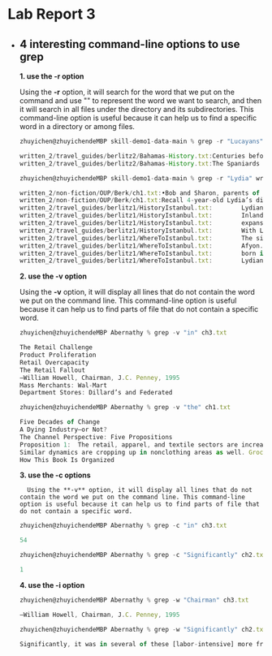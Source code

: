 # Lab Report 3

* ## 4 interesting command-line options to use grep
    
    **1. use the -r option**
    
    Using the **-r** option, it will search for the word that we put on the command and use "" to represent the word we want to search, and then it will search in  all files under the directory and its subdirectories. This command-line option is useful because it can help us to find a specific word in a directory or among files.
    
    ```js
    zhuyichen@zhuyichendeMBP skill-demo1-data-main % grep -r "Lucayans" written_2        
    
    written_2/travel_guides/berlitz2/Bahamas-History.txt:Centuries before the arrival of Columbus, a peaceful Amerindian people who called themselves the Luccucairi had settled in the Bahamas. Originally from South America, they had traveled up through the Caribbean islands, surviving by cultivating modest crops and from what they caught from sea and shore. Nothing in the experience of these gentle people could have prepared them for the arrival of the Pinta, the Niña, and the Santa Maria at San Salvador on 12 October 1492. Columbus believed that he had reached the East Indies and mistakenly called these people Indians. We know them today as the Lucayans. Columbus claimed the island and others in the Bahamas for his royal Spanish patrons, but not finding the gold and other riches he was seeking, he stayed for only two weeks before sailing towards Cuba.
    written_2/travel_guides/berlitz2/Bahamas-History.txt:The Spaniards never bothered to settle in the Bahamas, but the number of shipwrecks attest that their galleons frequently passed through the archipelago en route to and from the Caribbean, Florida, Bermuda, and their home ports. On Eleuthera the explorers dug a fresh-water well — at a spot now known as “Spanish Wells” — which was used to replenish the supplies of water on their ships before they began the long journey back to Europe with their cargoes of South American gold. As for the Lucayans, within 25 years all of them, perhaps some 30,000 people, were removed from the Bahamas to work — and die — in Spanish gold mines and on farms and pearl fisheries on Hispaniola (Haiti), Cuba, and elsewhere in the Caribbean.

    ```
    
    ```js
    zhuyichen@zhuyichendeMBP skill-demo1-data-main % grep -r "Lydia" written_2
    
    written_2/non-fiction/OUP/Berk/ch1.txt:•Bob and Sharon, parents of a 4-year-old: Our daughter, Lydia, could recite her ABCs and count from 1 to 20 by age 2 1/2. When we looked for a preschool, many programs appeared to do little more than let children play, so we chose one with lots of emphasis on academics. To me, Lydia’s preschool seems like great preparation for kindergarten and ﬁrst grade, but each morning, Lydia hates to go. Why is Lydia, who’s always been an upbeat, curious child, so unhappy?
    written_2/non-fiction/OUP/Berk/ch1.txt:Recall 4-year-old Lydia’s dislike of her academic preschool, described at the beginning of this chapter. Lydia’s negative reaction is certainly consistent with research ﬁndings. The behaviorist presumption that development can be mechanically engineered by social input, guaranteeing brighter, socially more mature children, is not borne out by the evidence.
    written_2/travel_guides/berlitz1/HistoryIstanbul.txt:        Lydians and Persians
    written_2/travel_guides/berlitz1/HistoryIstanbul.txt:        Inland from Ionia lived the wealthy and powerful Lydians,
    written_2/travel_guides/berlitz1/HistoryIstanbul.txt:        expansionism brought the bulk of Ionia under Lydian rule, but also
    written_2/travel_guides/berlitz1/HistoryIstanbul.txt:        With Lydia defeated, the Greek coastal cities lay open to
    written_2/travel_guides/berlitz1/WhereToIstanbul.txt:        The site of Sardis, the former capital of ancient Lydia,
    written_2/travel_guides/berlitz1/WhereToIstanbul.txt:        Afyon. The Lydians invented coinage, producing the first-ever coins of
    written_2/travel_guides/berlitz1/WhereToIstanbul.txt:        born in S myrna during this period. After the Lydian conquest of the
    written_2/travel_guides/berlitz1/WhereToIstanbul.txt:        Lydians, the Persians, and the Attalid kings of Pergamum, until 133
    ```
    
    **2. use the -v option**
    
    Using the **-v** option, it will display all lines that do not contain the word we put on the command line. This command-line option is useful because it can help us to find parts of file that do not contain a specific word.
    
    ```js
    zhuyichen@zhuyichendeMBP Abernathy % grep -v "in" ch3.txt
    
    The Retail Challenge
    Product Proliferation
    Retail Overcapacity
    The Retail Fallout
    —William Howell, Chairman, J.C. Penney, 1995
    Mass Merchants: Wal-Mart
    Department Stores: Dillard’s and Federated
    ```
    
    ```js
    zhuyichen@zhuyichendeMBP Abernathy % grep -v "the" ch1.txt

    Five Decades of Change
    A Dying Industry—or Not?
    The Channel Perspective: Five Propositions
    Proposition 1:  The retail, apparel, and textile sectors are increasingly linked as a channel through information and distribution relationships.
    Similar dynamics are cropping up in nonclothing areas as well. Grocery stores now stock a profusion of toothbrushes, Home Depot has shelves and shelves     of different light bulbs, and Dell offers custom-configured personal computers. The growing presence of fashion-basic elements in myriad consumer           products means that all retailers and suppliers may find new competitive opportunities using replenishment.
    How This Book Is Organized
    ```
    
    **3. use the -c options**
    
        Using the **-v** option, it will display all lines that do not contain the word we put on the command line. This command-line option is useful because it can help us to find parts of file that do not contain a specific word.
    
    ```js
    zhuyichen@zhuyichendeMBP Abernathy % grep -c "in" ch3.txt
    
    54
    ```
    
    ```js
    zhuyichen@zhuyichendeMBP Abernathy % grep -c "Significantly" ch2.txt 
    
    1
    ```
    
    **4. use the -i option**
    
    ```js
    zhuyichen@zhuyichendeMBP Abernathy % grep -w "Chairman" ch3.txt
    
    —William Howell, Chairman, J.C. Penney, 1995
    ```
    
    ```js
    zhuyichen@zhuyichendeMBP Abernathy % grep -w "Significantly" ch2.txt
    
    Significantly, it was in several of these [labor-intensive] more fragmented industries—textiles, apparel, furniture, and some food processing—that the mass retailer (the department stores, mail-order houses and chain stores) began to coordinate the flow of goods from manufacturer to consumer. In those industries where substantial economies of scale and scope did not exist in production, high-volume flows through the processes of production and distribution came to be guided—and the resulting cost reductions achieved—by the buying departments of mass retailers, retailers who handled a variety of related products through their facilities.43
    ```
